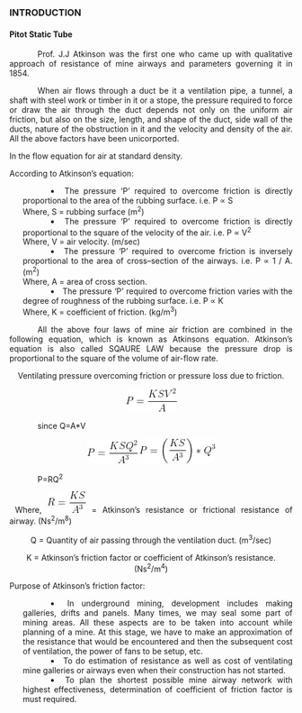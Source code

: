 ### INTRODUCTION<br>

#### Pitot Static Tube

<p style="text-indent:50px;text-align:justify;"> Prof. J.J Atkinson was the first one who came up with qualitative approach of resistance of mine airways and parameters governing it in 1854.</p>


<p style="text-indent:50px;text-align:justify;">When air flows through a duct be it a ventilation pipe, a tunnel, a shaft with steel work or timber in it or a stope, the pressure required to force or draw the air through the duct depends not only on the uniform air friction, but also on the size, length, and shape of the duct, side wall of the ducts, nature of the obstruction in it and the velocity and density of the air. All the above factors have been unicorported. 
</p>

In the flow equation for air at standard density.

According to Atkinson’s equation:

<ul style="text-indent:50px; text-align:justify;list-style-position: inside">
<li>The pressure ‘P’ required to overcome friction is directly proportional to the area of the rubbing surface.  i.e. P ∝ S <br>
Where, S = rubbing surface (m<sup>2</sup>)</li>
<li>The pressure ‘P’ required to overcome friction is directly proportional to the square of the velocity of the air.  i.e.  P ∝ V<sup>2</sup><br>
Where, V = air velocity. (m/sec)</li>
<li> The pressure ‘P’ required to overcome friction is inversely proportional to the area of cross–section of the airways. i.e.  P ∝ 1 / A. (m<sup>2</sup>)<br>
Where, A = area of cross section.</li>
<li>The pressure ‘P’ required to overcome friction varies with the degree of roughness of the rubbing surface. i.e. P ∝ K<br>
Where, K = coefficient of friction. (kg/m<sup>3</sup>)</li>
</ul>

<p style="text-indent:50px;text-align:justify;">All the above four laws of mine air friction are combined in the following equation, which is known as Atkinsons equation. Atkinson’s equation is also called SQAURE LAW because the pressure drop is proportional to the square of the volume of air-flow rate.
</p>

<center>
 
Ventilating pressure overcoming friction or pressure loss due to friction.

<img src="images/8.png">
<p style="text-indent:50px;text-align:justify">since Q=A*V</p>
<img src="images/9.png">
<img src="images/10.png">
<p style="text-indent:50px;text-align:justify">P=RQ<sup>2</sup></p>
<p style="text-indent:10px;text-align:justify">Where, <img top="120%" src="images/11.png" title="K_3" /> = Atkinson’s resistance or frictional resistance of airway. (Ns<sup>2</sup>/m<sup>8</sup>)</p>

Q = Quantity of air passing through the ventilation duct. (m<sup>3</sup>/sec)

K = Atkinson’s friction factor or coefficient of Atkinson’s resistance. (Ns<sup>2</sup>/m<sup>4</sup>)
</center>

Purpose of Atkinson’s friction factor:

<ul style="text-indent:50px; text-align:justify;list-style-position: inside">
<li>In underground mining, development includes making galleries, drifts and panels. Many times, we may seal some part of mining areas. All these aspects are to be taken into account while planning of a mine. At this stage, we have to make an approximation of the resistance that would be encountered and then the subsequent cost of ventilation, the power of fans to be setup, etc. </li>
<li>To do estimation of resistance as well as cost of ventilating mine galleries or airways even when their construction has not started. </li>
<li>To plan the shortest possible mine airway network with highest effectiveness, determination of coefficient of friction factor is must required.</li>
</ul>



